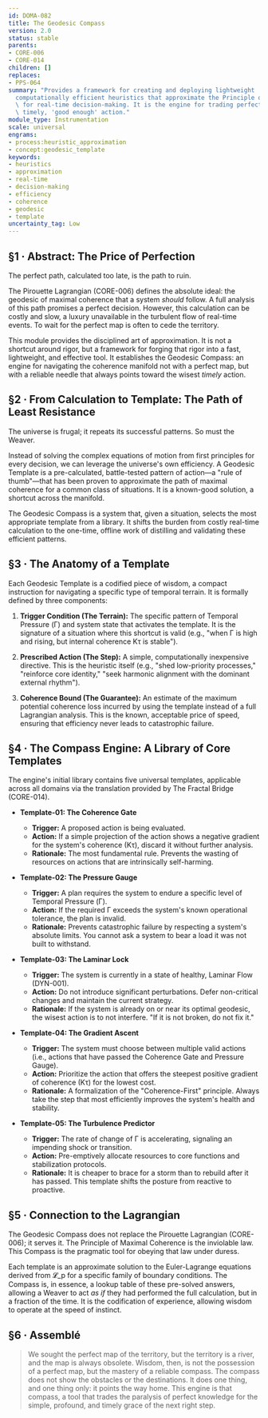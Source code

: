 ```yaml
---
id: DOMA-082
title: The Geodesic Compass
version: 2.0
status: stable
parents:
- CORE-006
- CORE-014
children: []
replaces:
- PPS-064
summary: "Provides a framework for creating and deploying lightweight 'Geodesic Templates'\u2014\
  computationally efficient heuristics that approximate the Principle of Maximal Coherence\
  \ for real-time decision-making. It is the engine for trading perfect analysis for\
  \ timely, 'good enough' action."
module_type: Instrumentation
scale: universal
engrams:
- process:heuristic_approximation
- concept:geodesic_template
keywords:
- heuristics
- approximation
- real-time
- decision-making
- efficiency
- coherence
- geodesic
- template
uncertainty_tag: Low
---
```

## §1 · Abstract: The Price of Perfection

The perfect path, calculated too late, is the path to ruin.

The Pirouette Lagrangian (CORE-006) defines the absolute ideal: the geodesic of maximal coherence that a system *should* follow. A full analysis of this path promises a perfect decision. However, this calculation can be costly and slow, a luxury unavailable in the turbulent flow of real-time events. To wait for the perfect map is often to cede the territory.

This module provides the disciplined art of approximation. It is not a shortcut around rigor, but a framework for forging that rigor into a fast, lightweight, and effective tool. It establishes the Geodesic Compass: an engine for navigating the coherence manifold not with a perfect map, but with a reliable needle that always points toward the wisest *timely* action.

## §2 · From Calculation to Template: The Path of Least Resistance

The universe is frugal; it repeats its successful patterns. So must the Weaver.

Instead of solving the complex equations of motion from first principles for every decision, we can leverage the universe's own efficiency. A Geodesic Template is a pre-calculated, battle-tested pattern of action—a "rule of thumb"—that has been proven to approximate the path of maximal coherence for a common class of situations. It is a known-good solution, a shortcut across the manifold.

The Geodesic Compass is a system that, given a situation, selects the most appropriate template from a library. It shifts the burden from costly real-time calculation to the one-time, offline work of distilling and validating these efficient patterns.

## §3 · The Anatomy of a Template

Each Geodesic Template is a codified piece of wisdom, a compact instruction for navigating a specific type of temporal terrain. It is formally defined by three components:

1.  **Trigger Condition (The Terrain):** The specific pattern of Temporal Pressure (Γ) and system state that activates the template. It is the signature of a situation where this shortcut is valid (e.g., "when Γ is high and rising, but internal coherence Kτ is stable").

2.  **Prescribed Action (The Step):** A simple, computationally inexpensive directive. This is the heuristic itself (e.g., "shed low-priority processes," "reinforce core identity," "seek harmonic alignment with the dominant external rhythm").

3.  **Coherence Bound (The Guarantee):** An estimate of the maximum potential coherence loss incurred by using the template instead of a full Lagrangian analysis. This is the known, acceptable price of speed, ensuring that efficiency never leads to catastrophic failure.

## §4 · The Compass Engine: A Library of Core Templates

The engine's initial library contains five universal templates, applicable across all domains via the translation provided by The Fractal Bridge (CORE-014).

-   **Template-01: The Coherence Gate**
    -   **Trigger:** A proposed action is being evaluated.
    -   **Action:** If a simple projection of the action shows a negative gradient for the system's coherence (Kτ), discard it without further analysis.
    -   **Rationale:** The most fundamental rule. Prevents the wasting of resources on actions that are intrinsically self-harming.

-   **Template-02: The Pressure Gauge**
    -   **Trigger:** A plan requires the system to endure a specific level of Temporal Pressure (Γ).
    -   **Action:** If the required Γ exceeds the system's known operational tolerance, the plan is invalid.
    -   **Rationale:** Prevents catastrophic failure by respecting a system's absolute limits. You cannot ask a system to bear a load it was not built to withstand.

-   **Template-03: The Laminar Lock**
    -   **Trigger:** The system is currently in a state of healthy, Laminar Flow (DYN-001).
    -   **Action:** Do not introduce significant perturbations. Defer non-critical changes and maintain the current strategy.
    -   **Rationale:** If the system is already on or near its optimal geodesic, the wisest action is to not interfere. "If it is not broken, do not fix it."

-   **Template-04: The Gradient Ascent**
    -   **Trigger:** The system must choose between multiple valid actions (i.e., actions that have passed the Coherence Gate and Pressure Gauge).
    -   **Action:** Prioritize the action that offers the steepest positive gradient of coherence (Kτ) for the lowest cost.
    -   **Rationale:** A formalization of the "Coherence-First" principle. Always take the step that most efficiently improves the system's health and stability.

-   **Template-05: The Turbulence Predictor**
    -   **Trigger:** The rate of change of Γ is accelerating, signaling an impending shock or transition.
    -   **Action:** Pre-emptively allocate resources to core functions and stabilization protocols.
    -   **Rationale:** It is cheaper to brace for a storm than to rebuild after it has passed. This template shifts the posture from reactive to proactive.

## §5 · Connection to the Lagrangian

The Geodesic Compass does not replace the Pirouette Lagrangian (CORE-006); it serves it. The Principle of Maximal Coherence is the inviolable law. This Compass is the pragmatic tool for obeying that law under duress.

Each template is an approximate solution to the Euler-Lagrange equations derived from 𝓛_p for a specific family of boundary conditions. The Compass is, in essence, a lookup table of these pre-solved answers, allowing a Weaver to act *as if* they had performed the full calculation, but in a fraction of the time. It is the codification of experience, allowing wisdom to operate at the speed of instinct.

## §6 · Assemblé

> We sought the perfect map of the territory, but the territory is a river, and the map is always obsolete. Wisdom, then, is not the possession of a perfect map, but the mastery of a reliable compass. The compass does not show the obstacles or the destinations. It does one thing, and one thing only: it points the way home. This engine is that compass, a tool that trades the paralysis of perfect knowledge for the simple, profound, and timely grace of the next right step.